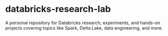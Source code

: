 # databricks-research-lab
A personal repository for Databricks research, experiments, and hands-on projects covering topics like Spark, Delta Lake, data engineering, and more.
